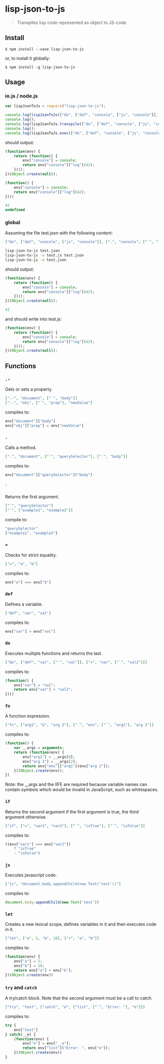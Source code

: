 # lisp-json-to-js
> Transpiles lisp code represented as object to JS-code

## Install
```
$ npm install --save lisp-json-to-js
```
or, to install it globally:
```
$ npm install -g lisp-json-to-js
```

## Usage

### io.js / node.js
```js
var lispJsonToJs = require("lisp-json-to-js");

console.log(lispJsonToJs(["do", ["def", "console", ["js", "console"]], [".", "console", ["`", "log"], 42]]));
console.log();
console.log(lispJsonToJs.transpile(["do", ["def", "console", ["js", "console"]], [".", "console", ["`", "log"], 42]]));
console.log();
console.log(lispJsonToJs.exec(["do", ["def", "console", ["js", "console"]], [".", "console", ["`", "log"], 42]]));
```
should output:
```js
(function(env) {
    return (function() {
        env["console"] = console;
        return env["console"]["log"](42);
    })();
})(Object.create(null));

(function() {
    env["console"] = console;
    return env["console"]["log"](42);
})()

42
undefined
```

### global
Assuming the file test.json with the following content:
```json
["do", ["def", "console", ["js", "console"]], [".", "console", ["`", "log"], 42]]
```
```bash
lisp-json-to-js test.json
lisp-json-to-js -o test.js test.json
lisp-json-to-js -e test.json
```
should output:
```js
(function(env) {
    return (function() {
        env["console"] = console;
        return env["console"]["log"](42);
    })();
})(Object.create(null));

42
```
and should write into test.js:
```js
(function(env) {
    return (function() {
        env["console"] = console;
        return env["console"]["log"](42);
    })();
})(Object.create(null));
```

## Functions
### `.-`
Gets or sets a property.
```json
[".-", "document", ["`", "body"]]
[".-", "obj", ["`", "prop"], "newValue"]
```
compiles to:
```js
env["document"]["body"]
env["obj"]["prop"] = env["newValue"]
```

### `.`
Calls a method.
```json
[".", "document", ["`", "querySelector"], ["`", "body"]]
```
compiles to:
```js
env["document"]["querySelector"]("body")
```

### `` ` ``
Returns the first argument.
```json
["`", "querySelector"]
["`", ["example1", "example2"]]
```
compile to:
```js
"querySelector"
["example1", "example2"]
```

### `=`
Checks for strict equality.
```json
["=", "a", "b"]
```
compiles to:
```js
env["a"] === env["b"]
```

### `def`
Defines a variable.
```json
["def", "var", "val"]
```
compiles to:
```js
env["var"] = env["val"]
```

### `do`
Executes multiple functions and returns the last.
```json
["do", ["def", "var", ["`", "val"]], ["+", "var", ["`", "val2"]]]
```
compiles to:
```js
(function() {
    env["var"] = "val";
    return env["var"] + "val2";
})()
```

### `fn`
A function expression.
```json
["fn", ["arg1", "&", "arg 2"], [".", "env", ["`", "arg1"], "arg 2"]]
```
compiles to:
```js
(function() {
    var __args = arguments;
    return (function(env) {
        env["arg1"] = __args[0];
        env["arg 2"] = __args[2];
        return env["env"]["arg1"](env["arg 2"]);
    })(Object.create(env));
})
```
Note: the __args and the IIFE are required because variable names can
contain symbols which would be invalid in JavaScript, such as whitespaces.

### `if`
Returns the second argument if the first argument is true, the third argument
otherwise.
```json
["if", ["=", "var1", "var2"], ["`", "isTrue"], ["`", "isFalse"]]
```
compiles to:
```js
((env["var1"] === env["var2"])
    ? "isTrue"
    : "isFalse")
```

### `js`
Executes javascript code.
```json
["js", "document.body.appendChild(new Text('test'))"]
```
compiles to:
```js
document.body.appendChild(new Text('test'))
```

### `let`
Creates a new lexical scope, defines variables in it and then executes code in it.
```json
["let", ["a", 5, "b", 10], ["+", "a", "b"]]
```
compiles to:
```js
(function(env) {
    env["a"] = 5;
    env["b"] = 10;
    return env["a"] + env["b"];
})(Object.create(env))
```

### `try` and `catch`
A try/catch block. Note that the second argument must be a call to catch.
```json
["try", "test", ["catch", "e", ["list", ["`", "Error: "], "e"]]]
```
compiles to:
```js
try {
    env["test"]
} catch(__e) {
    (function(env) {
        env["e"] = env["__e"];
        return env["list"]("Error: ", env["e"]);
    })(Object.create(env))
}
```
